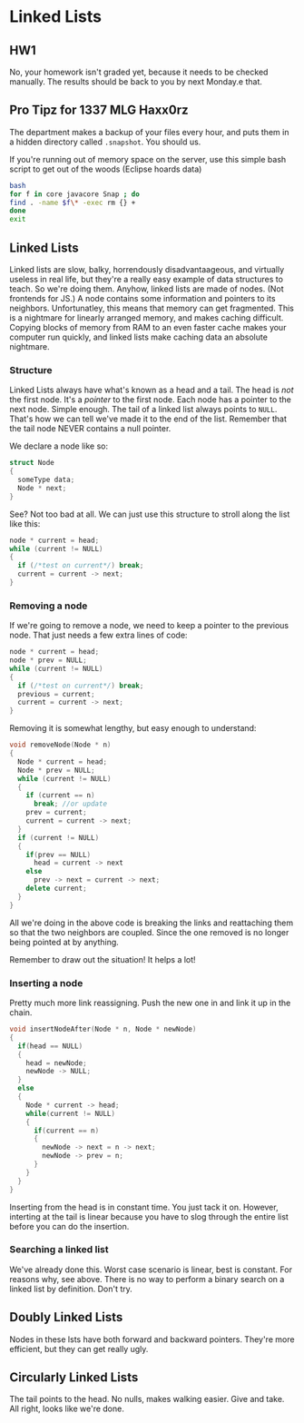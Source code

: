 # Linked Lists

## HW1

No, your homework isn't graded yet, because it needs to be checked manually. The results should be back to you by next Monday.e that.

## Pro Tipz for 1337 MLG Haxx0rz

The department makes a backup of your files every hour, and puts them in a hidden directory called `.snapshot`. You should us.

If you're running out of memory space on the server, use this simple bash script to get out of the woods (Eclipse hoards data)

```bash
bash
for f in core javacore Snap ; do
find . -name $f\* -exec rm {} +
done
exit
```

## Linked Lists

Linked lists are slow, balky, horrendously disadvantaageous, and virtually useless in real life, but they're a really easy example of data structures to teach. So we're doing them. Anyhow, linked lists are made of nodes. (Not frontends for JS.) A node contains some information and pointers to its neighbors. Unfortunatley, this means that memory can get fragmented. This is a nightmare for linearly arranged memory, and makes caching difficult. Copying blocks of memory from RAM to an even faster cache makes your computer run quickly, and linked lists make caching data an absolute nightmare.

### Structure

Linked Lists always have what's known as a head and a tail. The head is *not* the first node. It's a *pointer* to the first node. Each node has a pointer to the next node. Simple enough. The tail of a linked list always points to `NULL`. That's how we can tell we've made it to the end of the list. Remember that the tail node NEVER contains a null pointer.

We declare a node like so:

```c++
struct Node
{
  someType data;
  Node * next;
}
```

See? Not too bad at all. We can just use this structure to stroll along the list like this:

```c++
node * current = head;
while (current != NULL)
{
  if (/*test on current*/) break;
  current = current -> next;
}
```

### Removing a node

If we're going to remove a node, we need to keep a pointer to the previous node. That just needs a few extra lines of code:

```c++
node * current = head;
node * prev = NULL;
while (current != NULL)
{
  if (/*test on current*/) break;
  previous = current;
  current = current -> next;
}
```

Removing it is somewhat lengthy, but easy enough to understand:

```c++
void removeNode(Node * n)
{
  Node * current = head;
  Node * prev = NULL;
  while (current != NULL)
  {
    if (current == n)
      break; //or update
    prev = current;
    current = current -> next;
  }
  if (current != NULL)
  {
    if(prev == NULL)
      head = current -> next
    else
      prev -> next = current -> next;
    delete current;
  }
}
```

All we're doing in the above code is breaking the links and reattaching them so that the two neighbors are coupled. Since the one removed is no longer being pointed at by anything.

Remember to draw out the situation! It helps a lot!

### Inserting a node

Pretty much more link reassigning. Push the new one in and link it up in the chain.

```c++
void insertNodeAfter(Node * n, Node * newNode)
{
  if(head == NULL)
  {
    head = newNode;
    newNode -> NULL;
  }
  else
  {
    Node * current -> head;
    while(current != NULL)
    {
      if(current == n)
      {
        newNode -> next = n -> next;
        newNode -> prev = n;
      }
    }
  }
}
```

Inserting from the head is in constant time. You just tack it on. However, interting at the tail is linear because you have to slog through the entire list before you can do the insertion.

### Searching a linked list

We've already done this. Worst case scenario is linear, best is constant. For reasons why, see above. There is no way to perform a binary search on a linked list by definition. Don't try.

## Doubly Linked Lists

Nodes in these lsts have both forward and backward pointers. They're more efficient, but they can get really ugly.

## Circularly Linked Lists

The tail points to the head. No nulls, makes walking easier. Give and take. All right, looks like we're done.

